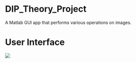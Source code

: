 # DIP_Theory_Project
A  Matlab GUI app that performs various operations on images. 

# User Interface
![](http://funkyimg.com/i/2ojvu.png)
